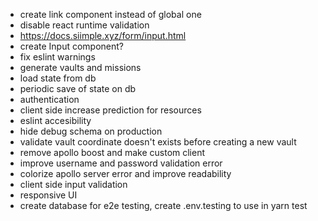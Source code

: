 - create link component instead of global one
- disable react runtime validation
- https://docs.siimple.xyz/form/input.html
- create Input component?
- fix eslint warnings
- generate vaults and missions
- load state from db
- periodic save of state on db
- authentication
- client side increase prediction for resources
- eslint accesibility
- hide debug schema on production
- validate vault coordinate doesn't exists before creating a new vault
- remove apollo boost and make custom client
- improve username and password validation error
- colorize apollo server error and improve readability
- client side input validation
- responsive UI
- create database for e2e testing, create .env.testing to use in yarn test
